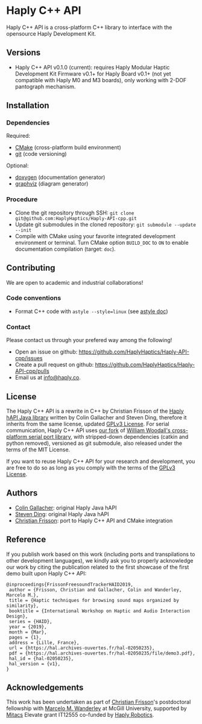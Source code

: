 # Haply C++ API

Haply C++ API is a cross-platform C++ library to interface with the opensource Haply Development Kit.

## Versions

  * Haply C++ API v0.1.0 (current): requires Haply Modular Haptic Development Kit Firmware v0.1+ for Haply Board v0.1+ (not yet compatible with Haply M0 and M3 boards), only working with 2-DOF pantograph mechanism.

## Installation

### Dependencies

Required:
* [CMake](http://www.cmake.org) (cross-platform build environment)
* [git](https://git-scm.com) (code versioning)

Optional:
* [doxygen](https://github.com/doxygen/doxygen) (documentation generator)
* [graphviz](http://graphviz.org) (diagram generator)

### Procedure

* Clone the git repository through SSH: `git clone git@github.com:HaplyHaptics/Haply-API-cpp.git`
* Update git submodules in the cloned repository: `git submodule --update --init`
* Compile with CMake using your favorite integrated development environment or terminal. Turn CMake option `BUILD_DOC` to `ON` to enable documentation compilation (target: `doc`).

## Contributing

We are open to academic and industrial collaborations! 

### Code conventions

  * Format C++ code with `astyle --style=linux` (see [astyle doc](http://astyle.sourceforge.net/))

### Contact

Please contact us through your prefered way among the following!
  * Open an issue on github: https://github.com/HaplyHaptics/Haply-API-cpp/issues
  * Create a pull request on github: https://github.com/HaplyHaptics/Haply-API-cpp/pulls
  * Email us at [info@haply.co](mailto:info@haply.co).

## License

The Haply C++ API is a rewrite in C++ by Christian Frisson of the [Haply hAPI Java library](https://github.com/HaplyHaptics/Haply-hAPI/commit/30031d8f6d5a98815545e4f279a4b673161f91f0) written by Colin Gallacher and Steven Ding, therefore it inherits from the same license, updated [GPLv3 License](LICENSE). For serial communication, Haply C++ API uses [our fork](https://github.com/HaplyHaptics/serial) of [William Woodall's cross-platform serial port library](https://github.com/wjwwood/serial), with stripped-down dependencies (catkin and python removed), versioned as git submodule, also released under the terms of the MIT License.

If you want to reuse Haply C++ API for your research and development, you are free to do so as long as you comply with the terms of the [GPLv3 License](LICENSE).

## Authors

  * [Colin Gallacher](http://haply.co): original Haply Java hAPI
  * [Steven Ding](http://haply.co): original Haply Java hAPI
  * [Christian Frisson](http://frisson.re): port to Haply C++ API and CMake integration

## Reference

If you publish work based on this work (including ports and transpilations to other development languages), we kindly ask you to properly acknowledge our work by citing the publication related to the first showcase of the first demo built upon Haply C++ API: 

```
@inproceedings{FrissonFreesoundTrackerHAID2019,
 author = {Frisson, Christian and Gallacher, Colin and Wanderley, Marcelo M.},
 title = {Haptic techniques for browsing sound maps organized by similarity},
 booktitle = {International Workshop on Haptic and Audio Interaction Design},
 series = {HAID},
 year = {2019},
 month = {Mar},
 pages = {1},
 address = {Lille, France},
 url = {https://hal.archives-ouvertes.fr/hal-02050235},
 pdf = {https://hal.archives-ouvertes.fr/hal-02050235/file/demo3.pdf},
 hal_id = {hal-02050235},
 hal_version = {v1},
}
```

## Acknowledgements

This work has been undertaken as part of [Christian Frisson](http://frisson.re)'s postdoctoral fellowship with [Marcelo M. Wanderley](http://idmil.org) at McGill University, supported by [Mitacs](https://www.mitacs.ca) Elevate grant IT12555 co-funded by [Haply Robotics](http://haply.co).
